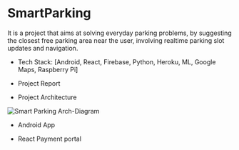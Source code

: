 # SmartParking
It is a project that aims at solving everyday parking problems, by suggesting the closest free parking area near the user, involving realtime parking slot updates and navigation.

* Tech Stack: [Android, React, Firebase, Python, Heroku, ML, Google Maps, Raspberry Pi]

* Project Report

* Project Architecture 

![Smart Parking Arch-Diagram](https://user-images.githubusercontent.com/65838540/230707332-7885b7f3-a3e6-49b1-b5cf-8efa1eb7a6c0.jpg)

* Android App

* React Payment portal




